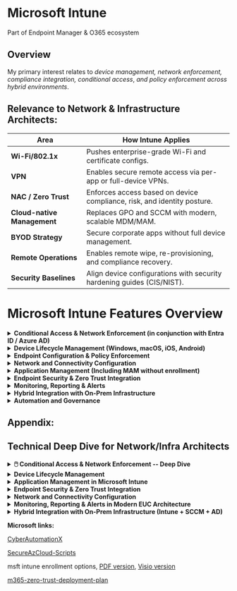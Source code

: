 # Microsoft Intune

Part of Endpoint Manager & O365 ecosystem

## Overview

My primary interest relates to *device management, network enforcement, compliance integration, conditional access*, *and policy enforcement across hybrid environments*.

## Relevance to Network & Infrastructure Architects:

| **Area** | **How Intune Applies** |
|----------|------------------------|
| **Wi-Fi/802.1x** | Pushes enterprise-grade Wi-Fi and certificate configs. |
| **VPN** | Enables secure remote access via per-app or full-device VPNs. |
| **NAC / Zero Trust** | Enforces access based on device compliance, risk, and identity posture. |
| **Cloud-native Management** | Replaces GPO and SCCM with modern, scalable MDM/MAM. |
| **BYOD Strategy** | Secure corporate apps without full device management. |
| **Remote Operations** | Enables remote wipe, re-provisioning, and compliance recovery. |
| **Security Baselines** | Align device configurations with security hardening guides (CIS/NIST). |

# Microsoft Intune Features Overview

<details>
<summary><strong>Conditional Access & Network Enforcement (in conjunction with Entra ID / Azure AD)</strong></summary>

| Feature | Description |
|---------|-------------|
| Policy-based access control | Enforce **user + device + app + location + risk**-based access policies |
| Compliant device requirements | Require compliant or hybrid Azure AD-joined devices for access to corporate resources |
| Microsoft Defender integration | Integration with Microsoft Defender for Endpoint to enforce network access based on device risk |
| Network-aware conditional access | Can enforce **trusted network** or **trusted IP ranges** |
| VPN and Wi-Fi profiles | Centrally push **Wi-Fi SSIDs**, **802.1x certificates**, and **per-app VPN** configurations |

</details>

<details>
<summary><strong>Device Lifecycle Management (Windows, macOS, iOS, Android)</strong></summary>

| Feature | Description |
|---------|-------------|
| Auto-enrollment | Auto-enrollment via Azure AD Join / Windows Autopilot |
| Zero Touch Provisioning | ZTP for Windows Autopilot, Apple ADE, and Android Enterprise |
| Remote actions | Restart, lock, wipe, retire, locate, sync |
| Device compliance policies | Define health, encryption, OS version, rooted/jailbroken status |

</details>

<details>
<summary><strong>Endpoint Configuration & Policy Enforcement</strong></summary>

| Feature | Description |
|---------|-------------|
| Configuration profiles | Security baselines, firewall settings, password rules, and more |
| Endpoint Security policies | BitLocker, AV/EDR, firewall, attack surface reduction |
| Group policy migration tool | Convert legacy GPOs to Intune-compatible profiles |
| PowerShell scripts and Win32 apps | PowerShell scripts and Win32 app deployments for deep customization |

</details>

<details>
<summary><strong>Network and Connectivity Configuration</strong></summary>

| Feature | Description |
|---------|-------------|
| Wi-Fi profiles with certificate auth | Wi-Fi profiles with certificate-based auth (EAP-TLS, PEAP, etc.) |
| VPN profiles | Supports multiple vendors (Cisco, F5, Zscaler, Palo Alto, etc.) |
| Per-app VPN | Per-app VPN configuration for secure app-specific tunnels on iOS/macOS |
| Proxy settings | Proxy settings and network isolation controls (e.g., via Windows Information Protection) |
| NPS / RADIUS integration | Integration with NPS / RADIUS for 802.1x enforcement |

</details>

<details>
<summary><strong>Application Management (Including MAM without enrollment)</strong></summary>

| Feature | Description |
|---------|-------------|
| Managed app policies | Intune App Protection for Outlook, Edge, Teams, etc. |
| App VPNs and data protection | App VPNs and data leakage protection for unmanaged BYO devices |
| Data loss prevention controls | Block copy/paste, save-as, screen capture, etc. |
| Multi-platform app deployment | Deploy and manage Win32, MSI, UWP, iOS, and Android apps |

</details>

<details>
<summary><strong>Endpoint Security & Zero Trust Integration</strong></summary>

| Feature | Description |
|---------|-------------|
| Microsoft Defender for Endpoint | Native integration with Microsoft Defender for Endpoint (device risk signals) |
| Microsoft Purview | Native integration with Microsoft Purview (data loss prevention) |
| NAC integrations | Cisco ISE, F5 APM via compliance API |
| Zero Trust Network Access | Supports ZTNA principles with granular device controls |

</details>

<details>
<summary><strong>Monitoring, Reporting & Alerts</strong></summary>

| Feature | Description |
|---------|-------------|
| Device compliance dashboards | Real-time compliance status monitoring |
| Real-time reporting | Configuration drift, app deployment, policy errors reporting |
| Log Analytics integration | Integration with Log Analytics / Azure Monitor and Microsoft Sentinel |
| Security alerts | Alerts for jailbreak/root detection, compromised devices, non-compliance |

</details>

<details>
<summary><strong>Hybrid Integration with On-Prem Infrastructure</strong></summary>

| Feature | Description |
|---------|-------------|
| Co-management | Co-management with Configuration Manager (SCCM) |
| Hybrid Azure AD Join | Hybrid Azure AD Join support for GPO + Intune coexistence |
| Certificate deployment | Support for on-prem certificate deployment via Intune Connector for SCEP/NDES |
| On-prem app deployment | On-prem app deployment and Win32 app hosting via line-of-business strategies |

</details>

<details>
<summary><strong>Automation and Governance</strong></summary>

| Feature | Description |
|---------|-------------|
| Role-based access control | RBAC within Intune and MEM |
| Scripted deployments | Scripted deployments using Graph API / PowerShell SDK |
| Policy as Code | Policy as Code via Azure DevOps pipelines, GitHub Actions, or Terraform for Intune |
| Audit and compliance | Audit logs and compliance policies versioning |

</details>

## Appendix:

## Technical Deep Dive for Network/Infra Architects
<details>
<summary> <strong>🖱️ Conditional Access & Network Enforcement -- Deep Dive</strong></summary>

<br>

Purpose: **Conditional Access (CA)** and **Network Enforcement**, combining identity, device, and network signals to support **Zero Trust** principles—**never trust, always verify**. It integrates **Microsoft Entra ID (formerly Azure AD)**, **Intune**, **Microsoft Defender for Endpoint**, **VPN/Wi-Fi**, and **Network Access Control (NAC)**. 

## Strategic Purpose in Zero Trust EUC

Conditional Access is the **policy engine** for EUC that makes dynamic access decisions based on:

- Identity posture (user/group membership, risk level)
- Device posture (compliance, join status, OS/platform)
- Network context (trusted IPs, VPN/NAC, geolocation)
- Real-time risk signals (from Defender or Entra ID Protection)
- Application sensitivity (SaaS, internal, or critical workloads)

The **core enforcement point (PEP)** is **Entra ID**, with conditional logic tightly coupled with **Intune**, **Defender for Endpoint**, and **network-based controls** to drive secure access to apps and data.

## Core Capabilities & Enforcement Layers

### 1. Policy-Based Access Control

**What**: Centrally managed CA policies that combine identity, device, app, location, and risk signals.

**How**: Defined using conditional logic:

*If* user is in Group X, accessing App Y, from unmanaged device → *Then* require MFA + compliant device.

Use Cases:

- Enforce compliant & hybrid AAD-joined devices for Office 365, Salesforce, ServiceNow.
- Block access from unsupported OS platforms or high-risk sign-ins.
- Bypass MFA from trusted IP ranges or VPN.

Best Practices:

- Leverage **Named Locations** for geolocation- or IP-based rules.
- Use **Entra ID Protection** for sign-in and user risk scoring.

### 2. Device Compliance & Trust (Intune + Entra)

**Device Requirements**:

- Must be marked **compliant** (via Intune) or **Hybrid Azure AD Joined**.
- Use **Device Filters** for fine-grained access (e.g., only iOS 16+ managed devices).

**Example**: Block non-compliant BYO Windows/macOS/mobile devices from accessing sensitive workloads.

### 3. Defender for Endpoint Risk-Based Access

**Why**: Integrate **real-time device risk** posture into CA decisions.

**Risk Enforcement Flow**:

1. Defender detects device anomalies (AV status, vulnerabilities).
2. Risk level (Low/Medium/High) sent to Entra ID.
3. CA evaluates: High-risk → Block, Medium → Require MFA, Low → Allow.

**Use Case**: Prevent access from compromised or vulnerable endpoints across any platform.

### 4. Network-Aware Conditional Access

**Techniques**:

- Use **Named Locations**: Define trusted IPs (corporate offices, VPN gateways).
- Configure **Conditional Access Filters**: OS type, client app, device platform.
- Combine **NAC posture** + **network profile enforcement** to evaluate device trust before granting access.

**Example Policies**:

- Finance apps → accessible only from corporate Wi-Fi or trusted VPN.
- Skip MFA from office IPs with validated NAC posture.

### 5. Wi-Fi & VPN Enforcement via Intune

**Wi-Fi Profiles**:

- Push **802.1X** profiles using certificates (SCEP/PKCS).
- Secure SSIDs with EAP-TLS or PEAP.

**VPN Profiles**:

- Define **Per-App VPN** for iOS/Android/Windows.
- Integrate with 3rd-party VPN providers: Zscaler, Palo Alto, Cisco AnyConnect, F5 APM.

**Policy**: Block access if VPN/Wi-Fi profiles are missing, misconfigured, or expired.

## Mapping to EUC Architecture Pillars

| **Pillar** | **Role of CA & Enforcement** |
|------------|------------------------------|
| **Identity Trust** | Entra ID + Conditional Access + Entra ID Protection |
| **Device Trust** | Intune Compliance + Defender Risk + Device Filters |
| **App Delivery** | App access governed by per-platform CA policies |
| **Data Protection** | Trusted Wi-Fi, Per-App VPN, Network Restrictions |
| **Zero Trust** | Runtime enforcement—identity, device, and network |

## Architecture Workflow Example

**Conditional Access Evaluation**:

1. User requests app access (e.g., Microsoft 365).
2. Entra ID triggers evaluation:
   - Is user/group risky?
   - Is device compliant + hybrid-joined?
   - Trusted network IP/VPN/NAC?
   - Device risk from Defender?
3. Access Control Decision:
   - ✅ Allow with MFA
   - 🚫 Block access
   - ⚠️ Require compliant device or VPN

## Real-World Conditional Access Scenarios

| **Scenario** | **Policy Logic** |
|--------------|------------------|
| Block risky mobile access | Device risk = High AND platform = iOS/Android → Block access |
| Require compliant device for SharePoint | App = SharePoint AND device NOT compliant → Block access |
| BYO access (Outlook + MAM only) | Platform = iOS AND unmanaged → Allow Outlook only + App Protection Policy |
| Bypass MFA in trusted office | IP = Named Location (office/VPN) → Skip MFA |
| Finance app via VPN only | Require device on trusted IP + Per-App VPN profile |

## Maturity Model

| **Level** | **Capability Description** |
|-----------|----------------------------|
| 1️⃣ Basic | Manual MFA enforcement; no device or risk evaluation |
| 2️⃣ Intermediate | Conditional Access with device compliance and named locations |
| 3️⃣ Advanced | Integrated Defender risk + platform-specific app control |
| 4️⃣ Optimized | Full runtime policy enforcement with automation (Sentinel, Intune, etc.) |

## Reporting, Simulation & Policy Analytics

- **Entra Sign-In Logs**: See each login's CA policy result.
- **Azure Monitor & Sentinel**: Correlate CA failures or non-compliant devices.
- **Policy Analytics (Preview)**: Simulate and test policy impact before rollout.
- **Workbooks**: Dashboards for blocked attempts, high-risk users, and app-specific access patterns.

## Admin Tools & Portals

| **Tool** | **Functionality** |
|----------|-------------------|
| Entra Admin Center | Define, simulate, and analyze Conditional Access policies |
| Intune Admin Center | Deploy VPN/Wi-Fi profiles, enforce compliance policies |
| Defender Security Portal | View device health and risk posture |
| Azure Monitor / Sentinel | Monitor CA outcomes, trigger alerts on violations |
</details>

<details>
<summary> <strong> Device Lifecycle Management</strong></summary>

<br>

*Platform Scope: Windows 10/11, macOS, iOS/iPadOS, Android Enterprise*

#### 1. Provisioning & Enrollment

**Windows 10/11 (Autopilot + AAD Join/Hybrid AAD Join)**

- **Windows Autopilot** provisions devices with:
  - **Pre-defined deployment profiles** (user-driven or self-deploying)
  - Azure AD Join or Hybrid Azure AD Join
  - Optional **ESP (Enrollment Status Page)** to block access until provisioning is complete

- **Zero Touch Provisioning (ZTP):**
  - Devices are added to Autopilot via **hardware hashes** or OEM direct integration
  - Intune auto-applies policy, apps, configurations

- **Group Tagging**: Enables role-/location-based assignment via dynamic groups

**macOS (Apple Automated Device Enrollment via ABM)**

- Device is enrolled using **ADE (formerly DEP)** through Apple Business Manager
- Combined with **Intune MDM enrollment profile** for supervised mode
- Paired with **User Affinity** or **Shared iPad mode** based on use case
- ZTP allows devices to be **drop-shipped** and managed on first boot

**iOS/iPadOS**

- ADE + Supervised Mode (over-the-air, no need for Apple Configurator)
- Useful for:
  - Kiosk mode
  - Single App Mode (POS, retail terminals)
  - BYOD scenarios (via **App Protection Policies**, no full device enrollment)

**Android Enterprise**

- **Zero Touch Enrollment (ZTE)** for corporate-owned devices
- **Work Profile (BYOD)** and **Dedicated/Kiosk Mode** supported
- OEM enrollment tokens or QR-code based provisioning
- **Fully Managed** or **COPE (Corp-Owned, Personally Enabled)** depending on policy

#### 2. Device Compliance Enforcement

Compliance policies are central to your **Zero Trust conditional access** posture, as outlined in your reference architecture. They drive enforcement and segmentation.

**Key Policy Elements:**

- **Health Attestation**: Check Windows Defender ATP status
- **Encryption**: BitLocker for Windows, FileVault for macOS, native encryption on iOS/Android
- **OS Version Enforcement**: Block outdated, vulnerable versions
- **Jailbroken / Rooted Detection**
- **Threat Risk Level Integration**: Defender for Endpoint or 3rd-party AV integration

**Example:**

Policy: Block access unless device is compliant AND Defender Risk Level = Low

Effect: User is denied access to M365 if running outdated macOS, jailbroken iPhone, or unmanaged Android

#### 3. Remote Actions & Operational Management

Network and Infrastructure Architects must understand how **remote actions** support Day 2 operations, incident response, and service desk offload.

| **Action** | **Supported OS** | **Use Case** |
|------------|------------------|--------------|
| **Wipe** | All | Decommission, lost/stolen devices |
| **Retire** | All | BYOD cleanup, remove corporate data only |
| **Restart** | Windows 10/11 | Remote support, patching resets |
| **Lock** | Windows/macOS/iOS | Security response to suspected compromise |
| **Sync** | All | Force policy refresh (e.g., after CA changes) |
| **Locate** | iOS/macOS (supervised) | Lost device tracking |

These actions integrate with **Help Desk workflows**, and in your architecture, could be triggered via **ITSM tools like ServiceNow** using Graph API integrations or automation playbooks (e.g., Logic Apps or Power Automate).

#### 4. Application of Lifecycle Stages

| **Stage** | **Intune Capability** | **Example** |
|-----------|------------------------|-------------|
| **Procurement** | OEM registration, Autopilot import | Dell direct-to-user shipment with Autopilot |
| **Provisioning** | Enrollment profile assignment, ESP | ZTP for kiosk iPads via ADE |
| **Operational** | Compliance, app updates, patching | Monthly Windows Update Rings |
| **Support** | Remote actions, diagnostics, shell access | Remote lock + retire via Intune portal |
| **Decommission** | Wipe/Retire, license recycle | Wipe ex-employee MacBook with audit logging |

#### 5. Architecture Alignment with Your Blog Posts

| **Reference Element** | **Lifecycle Tie-In** |
|------------------------|----------------------|
| **"User to device to service" security plane (EUC blog)** | Intune defines **device trust**, controls the bridge from user to service |
| **Conditional Access integration** | Enforces lifecycle states (e.g., block stale devices) |
| **Intelligent automation** (Endpoint Ref Arch) | Auto-remediation workflows with Intune + Defender |
| **Support for frontline, task-based users** | Shared device provisioning (e.g., iPadOS Shared iPad mode, Windows Kiosk Mode) |

**Bonus: Zero Trust Lifecycle Enforcement**

Using Conditional Access + Device Compliance:

- **Example Flow**: Device out of compliance → Intune flags → CA blocks M365 access → Notification sent via Endpoint Manager → Auto-remediation script triggered → Device re-evaluated

- **Useful Tools**:
  - **Intune Remediations** (Proactive Scripts + Detection Rules)
  - **Defender Security Baselines**
  - **Graph API** for automation and compliance analytics
</details>

<details>
<summary> <strong>Application Management in Microsoft Intune</strong></summary>
<br>
# Mobile Application Management (MAM) and Mobile Device Management (MDM) Guide

## Scope

Covers both **Mobile Application Management (MAM)** and **Mobile Device Management (MDM)**-based app delivery across:

- **Windows 10/11 (Win32, MSI, UWP)**
- **macOS**
- **iOS/iPadOS**
- **Android (Enterprise & BYOD)**

## 1. Intune App Protection Policies (MAM Without Enrollment)

### Use Case: BYOD / Personal Devices

- No full device enrollment or corporate wipe
- Controls **corporate data within apps only**

### Core Capabilities

| Control Type | Description |
|--------------|-------------|
| **Selective Wipe** | Wipe corporate data from apps (not device) |
| **Copy/Paste Restrictions** | Block between managed and unmanaged apps |
| **Save-As Restrictions** | Block saving to local or personal storage |
| **Screen Capture** | Prevent screenshots on Android/iOS |
| **Data Transfer** | Block data sharing to non-managed apps |
| **Conditional Access** | Require policy-compliant apps to access services |

### Supported Apps

- Microsoft 365: Outlook, Teams, Edge, OneDrive
- **Line-of-Business Apps**: Wrapped with Intune SDK or via App Wrapping Tool
- Third-party apps in **Intune MAM SDK ecosystem**

### Platform Notes

| Platform | Notes |
|----------|-------|
| **iOS/Android** | Full MAM-WE support via public app stores |
| **macOS/Windows** | Primarily MDM-based; MAM is limited to Edge/Outlook (via Conditional Access) |

> ✳ **Integration Tip from your blog**: MAM-WE maps well to **"Conditional Workspace"** patterns --- e.g., users access corporate data through protected apps only, without a full device trust requirement.

## 2. Application Deployment Scenarios

### A. Windows Apps

| Type | Examples | Deployment Notes |
|------|----------|------------------|
| **Win32** | .exe, .ps1 | Most flexible. Use Win32 App Packaging Tool. |
| **MSI** | Office, Adobe | Native support with detection rules |
| **UWP** | Store apps | Direct from Microsoft Store integration |
| **Microsoft Store for Business (MSfB)** | Legacy model, being deprecated (migrate to Winget) | |

### B. macOS Apps

- .pkg deployments
- Post-install scripts for configuration
- No store integration --- requires sideloading apps or using Apple Business Manager + VPP

### C. iOS/iPadOS & Android Apps

| Type | iOS/iPadOS | Android |
|------|------------|---------|
| **Store Apps** | Via Apple VPP | Managed Google Play |
| **LOB Apps** | IPA via ABM | APK via Managed Play Store |
| **Web Apps** | Web shortcuts with browser restrictions | Same |
| **Conditional Launch Controls** | Jailbreak/root check, app version enforcement | Similar across platforms |

These app types align well with your concept of **persona-driven app sets** (frontline vs knowledge workers).

## 3. App Protection Policy Enforcement Examples

| Scenario | Policy | Effect |
|----------|--------|--------|
| **BYOD access to Outlook** | MAM-WE with PIN + Save-as block | User can access Outlook, but cannot copy data to Notes app or save attachments to personal cloud |
| **Managed Android kiosk** | App protection + device lock-down | Access limited to one managed app in single-app mode |
| **Shared device in logistics** | Per-app sign-in with SSO + MAM | One device, multiple users, app policy controls per session |

## 4. App VPN, Per-App Networking & Data Leak Protection

### App-based VPN (iOS/Android)

- Integrates with **Zscaler, Cisco AnyConnect, Palo Alto GlobalProtect**
- Enforces VPN only for corporate apps (not whole device)
- Reduces attack surface on unmanaged devices

### DLP Integration

- Intune App Protection enforces:
  - No sharing to unmanaged apps
  - No cloud sync outside approved services (e.g., OneDrive for Business)
- App-based conditional launch (e.g., block if rooted, outdated OS, etc.)

## 5. Integration with Endpoint Protection and CA

- Conditional Access enforces:
  - App version compliance
  - App protection policy presence
  - Intune app management state
- Integration with **Microsoft Defender for Endpoint**:
  - High-risk apps/devices can be blocked automatically
  - Use **App Control Policies** to restrict executables

This maps directly to your **"identity, app, device" trust plane model** in the EUC Reference Architecture.

## 6. App Lifecycle Flow

| Lifecycle Stage | Intune Capability |
|-----------------|-------------------|
| **Procurement** | Microsoft Store, Apple VPP, Managed Play |
| **Deployment** | Targeted groups, dynamic assignment |
| **Configuration** | App config policies (Outlook mail settings, VPN profiles) |
| **Protection** | App Protection Policies, Conditional Access |
| **Update** | App version enforcement, detection rules |
| **Retirement** | App removal or selective wipe for BYOD |

## 7. Architectural Alignment with Your Blog Posts

| Architecture Concept | MAM/App Management Tie-In |
|---------------------|---------------------------|
| **Modern App Delivery** | Store-based, wrapped apps, Win32, zero trust-aware |
| **Persona-Based App Delivery** | Role-based app assignments via dynamic groups |
| **Cloud-Native Security** | MAM policies + Conditional Access + Defender Risk |
| **Hybrid Workforce Enablement** | MAM-WE protects data on unmanaged devices |
| **ZTP + App Delivery** | Autopilot integrates apps at provisioning for corporate users |
</details>

<details>
<summary> <strong>Endpoint Security & Zero Trust Integration</strong></summary>

<br>

#### 1. Microsoft Intune & Cisco ISE NAC Integration (Compliance API)

This integration allows **Cisco ISE** to query Intune for **real-time device compliance status** before granting network access (802.1X/EAP-TLS).

** Key Integration Components:**

| **Component** | **Description** |
|--------------|------------------|
| **Intune Compliance Policies** | Define criteria: encryption, AV status, OS version, device not jailbroken/rooted. |
| **Azure AD Conditional Access** | Enforces resource access based on compliance (device must be marked compliant). |
| **Microsoft Graph Security API (Compliance API)** | Cisco ISE queries device compliance via this API. |
| **Cisco pxGrid** | Acts as a broker between ISE and Microsoft Intune. |

** Integration Flow:**

1. User connects to Wi-Fi/Ethernet (802.1X auth).
2. Cisco ISE identifies user/device.
3. ISE uses pxGrid to request **device compliance** status from Intune via the Compliance API.
4. If **compliant**, ISE allows access (VLAN permit); if **non-compliant**, redirects to remediation VLAN or captive portal.
5. Optionally enforces **dynamic ACLs** or **SGTs (Scalable Group Tags)**.

** Design Considerations:**

- Requires **Azure AD P1+ licensing**.
- Device must be **Azure AD-joined or hybrid-joined** and enrolled with Intune.
- Must configure **Trusted IPs** in Conditional Access to prevent looping issues with hybrid auth scenarios.
- Works best with **certificate-based authentication** (e.g., EAP-TLS via Intune + SCEP).

#### 2.  Endpoint Security Controls via Intune

**Intune's policy enforcement at the endpoint**, this impacts posture assessment.

** Endpoint Security Policy Types:**

- **Antivirus (Microsoft Defender for Endpoint)**
- **Disk Encryption (BitLocker / FileVault)**
- **Firewall (Windows Defender Firewall profiles and rules)**
- **Attack Surface Reduction (ASR)**
- **Security Baselines** (NIST/CIS-aligned templates)
- **Credential Guard / Application Guard** (for protected sessions)

These controls ensure that endpoints are hardened **before they can participate in the network**, enforcing Zero Trust assumptions.

#### 3. Support for Zero Trust Network Access (ZTNA) Principles

** Core ZTNA Capabilities Enabled by Intune:**

| **Principle** | **Intune Capability** |
|---------------|------------------------|
| **Verify explicitly** | Identity + device posture via Intune + Azure AD CA. |
| **Use least-privilege access** | Scoped Conditional Access, device tagging, user roles. |
| **Assume breach** | Continual enforcement of compliance, AV signals from Defender, app control. |

** Device Controls in ZTNA:**

- Device must be **compliant**, **health-checked**, and **identity-bound**.
- Conditional Access can enforce:
  - Device **must be Intune-enrolled**.
  - Device must meet **Defender risk score thresholds**.
  - Access **only from specific network locations (trusted IPs)**.
  - Only allow **managed apps** on **unmanaged devices**.
- **Session controls** using Microsoft Defender + Defender for Cloud Apps (MCAS):
  - Block upload/download based on sensitivity or device posture.

** Network Relevance:**

- Combined with **per-app VPN** or **Zscaler/Netskope**, you can restrict traffic to only secured tunnels.
- Can trigger **remediation flows** or quarantine VLANs via NAC if ZT posture is violated.

** Architectural Integration Snapshot**

Here's a **layered view** of how these elements integrate:

```
+----------------------------------------------------------+
| Microsoft Intune                                         |
| - Enroll Devices  - Apply Compliance Policies            |
| - Configure VPN/Wi-Fi  - Push Security Baselines         |
+----------------------------------------------------------+
                          ⇅ Microsoft Graph Compliance API
+----------------------------------------------------------+
| Cisco ISE (NAC Layer)                                    |
| - 802.1X Auth  - pxGrid for posture integration          |
| - VLAN / ACL Enforcement                                 |
+----------------------------------------------------------+
                          ⇅ SAML / OIDC + Conditional Access
+----------------------------------------------------------+
| Azure AD / Entra ID                                      |
| - Conditional Access (compliance + risk-based)           |
| - MFA / App Control / Device Risk                        |
+----------------------------------------------------------+
                          ⇅ Defender for Endpoint (Signal Sharing)
+----------------------------------------------------------+
| Defender for Endpoint / Microsoft Sentinel               |
| - Threat protection  - Risk-based session policies       |
| - Integration with MCAS (CASB) and ZTNA enforcement      |
+----------------------------------------------------------+
```

** Summary — What a Network & Infra Architect Should Know**

| **Domain** | **Key Knowledge** |
|------------|-------------------|
| **NAC Integration** | How Cisco ISE queries Intune via pxGrid and Compliance API. |
| **Policy Enforcement** | Designing network access policies based on compliance status (802.1X + Conditional Access). |
| **ZTNA** | Applying device identity and health for access control, combined with network segmentation. |
| **VPN/App Isolation** | How Intune per-app VPN + managed apps enforce network/data boundaries. |
| **Network Signal Flow** | The sequence between device connect, ISE posture check, Intune status, and conditional access response. |
</details>

<details>
<summary> <strong>Network and Connectivity Configuration</strong></summary>

<br>

## Objective

Enable **secure, user-transparent connectivity** to enterprise resources across **corporate, home, and public networks**, **minimizing lateral movement**, and enforcing **per-app access** and **least-privilege** principles via:

- Managed Wi-Fi access
- Certificate-based authentication
- Split/full tunnel VPNs
- Per-app VPNs for BYOD
- Proxy and isolation enforcement for data protection

## Key Capabilities

### 1. Wi-Fi Profiles with Certificate-Based Authentication

#### What It Does

Automates secure Wi-Fi onboarding using **EAP-TLS** or **PEAP** for:

- Corporate SSIDs
- Per-user/device authentication
- Elimination of shared secrets

#### Configuration & Architecture

- Delivered via **Intune** (or third-party MDM like JAMF, Workspace ONE)
- Authenticated via **802.1X + RADIUS + NPS/ISE/ClearPass**
- Certificate deployed using:
  - **SCEP/NDES**
  - **PKCS (via Intune or 3rd-party CA)**

#### Best Practices

| **Capability** | **Recommendation** |
|----------------|-------------------|
| Protocol | Prefer **EAP-TLS** (certificate-based) over PEAP |
| Certificate lifecycle | Automate renewal via SCEP or PKCS |
| Segmentation | Use separate SSID for BYOD with NAC controls |
| NAC Enforcement | Integrate with **Azure Conditional Access** where possible |

#### Related Workflows

- Devices enroll via Intune → receive cert → auto-connect to Wi-Fi
- Enforces Zero Trust at **network layer**

### 2. VPN Profiles: Multi-Vendor, Multi-Platform Support

#### Supported Vendors

- **Cisco AnyConnect**
- **F5 BIG-IP / APM**
- **Zscaler ZIA / ZPA**
- **Palo Alto GlobalProtect**
- **Microsoft Always On VPN (AOVPN)** for Windows

#### MDM Delivery

- Intune or UEM pushes:
  - Authentication method (cert, username/password, MFA)
  - Connection type (IKEv2, SSL, IPsec)
  - Split-tunnel or full-tunnel options

#### Zero Trust Consideration

Use VPN not as a blanket access enabler but as a **per-app or policy-triggered channel** based on:

- Device compliance
- App sensitivity
- Network location

#### Best Practices

| **Use Case** | **Configuration** |
|--------------|------------------|
| Managed corporate use | Always-On VPN with certificate auth |
| BYOD or high risk | Per-App VPN with conditional access |
| Vendor access | Short-lived, role-based VPN access with Just-in-Time |

### 3. Per-App VPN Configuration (iOS/macOS)

#### What It Enables

- Tunnel **only specific apps** through VPN
- Avoids exposing entire device traffic
- Especially relevant for BYOD or contractor devices

#### Supported Platforms

- **iOS**
- **macOS**
- Some support on **Android Enterprise** with Work Profiles

#### Delivery via Intune

- Define:
  - Apps triggering VPN (e.g., Outlook, Edge, SAP Fiori)
  - VPN vendor and config
  - Authentication method

#### Example Use Cases

- Only tunnel **Microsoft 365** apps or **Line of Business** apps
- Avoid routing **Netflix**, personal email, etc., through corporate VPN

### 4. Proxy Settings & Network Isolation (e.g., WIP)

#### Proxy Configuration

- Enforce **PAC files**, **static proxies**, or **Zscaler Client Connector**
- Protect outbound traffic from **unfiltered internet access**

#### Windows Information Protection (WIP)

- Provides **data separation**:
  - "Work" vs "Personal" context
  - Enforces rules like "Only corporate apps can access corp network"
- Redirects corporate traffic via configured proxy or VPN
- Policy-based enforcement for copy/paste, data exfiltration

#### Key Isolation Controls

- Block copy/paste from **corporate Outlook → personal Gmail**
- Enforce **network boundary rules** (corporate resources only over trusted network)

### 5. Integration with NPS / RADIUS / 802.1X

#### Authentication Flow

1. Device connects to SSID
2. Auth request passed to **NPS (Windows) or ISE/ClearPass**
3. Certificate or user credential validated via **RADIUS**
4. Connection permitted or denied based on:
   - Group membership
   - Device posture
   - VLAN/NAC policies

#### Policy Enforcements

- VLAN assignment based on device compliance
- Deny unmanaged devices or place into **guest VLAN**
- Combine with **Intune Compliance + Conditional Access**

#### Future Integration

- Leverage **RADIUS accounting logs** for correlating user access
- Integrate with **Azure Sentinel / SIEMs** for anomaly detection

## Architecture Mapping to EUC Reference Stack

| **Layer** | **Network & Connectivity Capability** |
|-----------|--------------------------------------|
| **Device Management** | Certificate-based Wi-Fi, VPN profile deployment via Intune |
| **Network Security** | NAC, 802.1x, RADIUS auth with conditional VLAN assignment |
| **Data Protection** | Proxy enforcement, WIP for isolation of personal vs. work apps/data |
| **Secure Access** | Per-app VPNs, Always-On VPN, integration with Conditional Access |

## Real-World Configuration Examples

### Example 1: Wi-Fi Profile with EAP-TLS for Windows 10/11

- SSID: CorpNet
- Authentication: EAP-TLS
- Root CA: Internal PKI Root CA
- Certificate Delivery: Intune SCEP with auto-renewal
- NPS Policy: Group = "Intune-Managed" → VLAN = Corporate

### Example 2: Per-App VPN for iOS (Zscaler)

```json
{
  "Trigger": "com.microsoft.outlook",
  "VPNType": "IPSec",
  "Authentication": "Certificate",
  "VPN Vendor": "Zscaler",
  "Proxy": "Z-Tunnel via PAC file"
}
```

## Monitoring & Compliance

- **Intune**: Profile deployment success, cert status
- **VPN logs**: Vendor dashboards (Zscaler, Palo Alto, Cisco)
- **RADIUS logs**: Integration with SIEM
- **Microsoft Defender for Endpoint**: Detect anomalies in connection behavior
- **Azure Sentinel**: Correlate Wi-Fi/VPN access with identity behavior

## Maturity Model: Network & Connectivity

| **Level** | **Capability** |
|-----------|---------------|
| 1️⃣ | Manual VPN, shared Wi-Fi passwords |
| 2️⃣ | Certificate-based Wi-Fi and VPN via MDM |
| 3️⃣ | Per-App VPN, network isolation with WIP |
| 4️⃣ | Dynamic NAC/VLAN, real-time CA and Defender integration |
</details>

<details>
<summary> <strong>Monitoring, Reporting & Alerts in Modern EUC Architecture</strong></summary>

<br>

**Purpose & Value**

The **"Monitoring, Reporting & Alerts"** capability ensures:

- Continuous **compliance posture awareness**
- Rapid detection of configuration drift and security anomalies
- Integration with **SIEM/SOAR** pipelines for automated response
- Confidence in **policy enforcement, app delivery, and user experience**

This aligns directly with **EUC Operations**, **Zero Trust enforcement**, and **device trust pillar** by enabling **automated observability**.

**Key Capability Breakdown**

#### 1. Device Compliance Dashboards

- **Tooling**: Intune Compliance Center, Microsoft Endpoint Manager, Entra ID Portal
- **Function**: Aggregates compliance state based on:
  - **Platform-specific settings** (e.g., BitLocker, AV status, firewall, OS version)
  - **Custom compliance scripts** (e.g., checking for specific reg keys or apps)
- **Use Cases**:
  - Show non-compliant devices per platform/user group
  - Feed compliance signals to **Conditional Access** (CA) for Zero Trust enforcement
- **Best Practices**:
  - Define a **"baseline" compliance policy** for all device classes
  - Integrate with **RBAC + scope tags** to enable fleet-specific reporting (e.g., BYOD, kiosk, hybrid user)

#### 2. Real-Time Reporting for Configuration Drift, App Deployment & Policy Errors

- **Sources**:
  - Intune's built-in "**Endpoint analytics**"
  - **Proactive Remediation Scripts** (PowerShell)
  - **Update Compliance** (for patch levels)
  - **App install status** via Intune Win32 logs
- **Drift Detection**:
  - **Baselines vs current state** (e.g., Defender AV turned off, BitLocker disabled)
  - Policy assignment vs actual application (e.g., configuration profiles not applying)
- **Modern Options**:
  - Export logs to **Log Analytics workspace**
  - Use **custom KQL queries** to flag out-of-policy endpoints
- **Example Queries**:

```
IntuneDevices
| where ComplianceState != 'Compliant'
| summarize count() by DeviceOSType, DeviceName
```

#### 3. Integration with Log Analytics, Azure Monitor & Microsoft Sentinel

- **Objective**: Enterprise-grade **observability**, threat correlation, alerting
- **Capabilities**:
  - Route Intune diagnostic logs to **Azure Log Analytics**
  - Enrich with **Defender for Endpoint** signals (e.g., vulnerability, AV)
  - **Workbooks**: Custom dashboards combining:
    - Compliance trends
    - App deployment success/failure
    - Endpoint health scores
  - **Microsoft Sentinel**:
    - Use **Data Connector** for Intune
    - Create **Analytics Rules** (e.g., non-compliant device + suspicious login = high-priority alert)
- **Outcome**: Unified endpoint security + ops view within **SOC and platform engineering teams**

#### 4. Alerts for Jailbreak / Root Detection, Compromised Devices, Non-Compliance

- **Platforms**:
  - iOS/Android: Jailbreak/root detected via **Intune device compliance policies**
  - Windows/macOS: Leverage **Defender ATP** & **Compliance Scripts**
- **Alert Methods**:
  - **Intune built-in alerting** (for policy deployment, compliance failures)
  - **Microsoft Sentinel alerts** via KQL + rule sets
  - **Logic Apps** for:
    - Slack/Teams notifications
    - Auto-remediation (e.g., remove access, isolate device, ticket in ServiceNow)
- **Example: Sentinel Alert Rule**:

```
DeviceComplianceOrg
| where ComplianceState == 'NonCompliant'
| join kind=inner (
  SecurityAlert | where AlertName contains "Suspicious Sign-in"
) on DeviceId
```
→ Can trigger:
- **Email to SOC**
- **Autonomous CA policy block**
- **Intune remediation script**

** Integration Patterns with Your EUC Reference Architecture**

| **EUC Tier** | **Monitoring Touchpoint** |
|--------------|---------------------------|
| **Identity & Access** | Conditional Access + Compliance signal ingestion |
| **Device Management (MDM)** | Intune + Defender data streams → Log Analytics → Sentinel |
| **App Delivery** | Intune App telemetry + Win32 logs for success/failure analysis |
| **Endpoint Protection (AV, EDR)** | Defender alerts + Sentinel correlation |
| **Observability & Automation** | Logic Apps, Azure Monitor alerts, ServiceNow integration |

** Real-World Implementation Blueprint**

**1. Data Collection Flow**

Intune ➜ Log Analytics ➜ Azure Monitor ➜ Sentinel ➜ Alert/Automation  
↳ Workbooks & Dashboards

**2. Alerting & Action Flow**

Sentinel Rule ➜ Logic App ➜ Notify | Auto-Remediate | CA Block | Raise Incident

**3. Dashboards to Include**

- Non-Compliant Devices Over Time
- Top Policy Errors (e.g., profile failed to apply)
- Devices Without Required App X
- Jailbroken / Rooted Mobile Devices

** Maturity Model**

| **Level** | **Capability** |
|-----------|----------------|
| Basic | Manual review of Intune compliance reports |
| Intermediate | Scheduled workbook reports + alerts in Monitor |
| Advanced | Sentinel-integrated alerts + automated response |
| Optimized | Predictive analytics & AI-based risk scoring |
</details>

<details>
<summary> <strong> Hybrid Integration with On-Prem Infrastructure (Intune + SCCM + AD)</strong></summary>

<br>

**Objective**: Enable modern management **without breaking existing enterprise investments** in Group Policy, Configuration Manager, and on-prem app delivery — while **bridging to Zero Trust** and cloud-first endpoint strategies.

#### 1. Co-management with Microsoft Configuration Manager (SCCM)

** Purpose**

Allows devices to be **managed concurrently** by both **Intune (cloud)** and **SCCM (on-prem)**, enabling **phased workloads migration**.

** Architecture**

- Devices are joined to **Active Directory (AD)** and **enrolled into Intune**
- Co-management agent (SCCM client) connects to on-prem infrastructure
- Device syncs with **Azure AD** and **Microsoft Endpoint Manager**

** Workload Split Options**

You can configure which workloads are managed by SCCM vs. Intune:

| **Workload** | **Managed by Intune?** |
|--------------|-------------------------|
| Compliance Policies | ✅ |
| Device Configuration | ✅ |
| Windows Updates | ✅ |
| Endpoint Protection | ✅ |
| App Deployment | Gradual shift from SCCM to Intune |
| Resource Access (Wi-Fi/VPN) | ✅ |

Your blog's principle of **progressive modernization** aligns well here: allow legacy infra to coexist while progressively migrating to cloud-native control.

#### 2. Hybrid Azure AD Join (HAADJ) for GPO + Intune Coexistence

** Use Case**

- Enables **domain-joined** devices to **register in Azure AD**
- Supports **Intune enrollment + GPO** coexistence

** Why It Matters**

- Enterprises with heavy Group Policy Object (GPO) dependencies can maintain those controls **while layering Intune MDM policies**
- Enables **Conditional Access**, **Cloud-based SSO**, and **Endpoint Analytics**

** Architecture Notes**

- Requires **Azure AD Connect**
- Devices authenticate via **Kerberos to on-prem AD**, while still leveraging **cloud identity for modern apps**

** GPO vs Intune Policy Handling**

| **Scenario** | **GPO** | **Intune** |
|--------------|---------|------------|
| Legacy App Config | ✅ | ❌ |
| Modern Security Baselines | ❌ | ✅ |
| Overlapping Policies | GPO wins if conflict | |

From your EUC architecture lens: HAADJ is critical for **stage-2 modernization** — still tethered to AD, but enabling cloud app access and identity controls.

#### 3. On-Prem Certificate Deployment via Intune SCEP/NDES Connector

** Purpose**

Provide certificates for:

- Wi-Fi (802.1X)
- VPN (e.g., Cisco AnyConnect, Palo Alto)
- App authentication (e.g., Outlook with S/MIME)

** Components**

| **Component** | **Role** |
|---------------|----------|
| Intune Connector | Relays certificate requests securely from Intune to on-prem |
| NDES | Issues SCEP certificates via Microsoft CA |
| Microsoft CA | Generates and tracks issued certs |

** How It Works**

1. Intune sends certificate request to Connector
2. Connector relays to **on-prem NDES server**
3. Certificate is issued via SCEP
4. Intune installs cert on device

** Security Best Practices**

- Use **HTTPS-only communication**
- Place NDES/Connector behind firewall + secure ACLs
- Log and monitor issued certs via CA

Critical to enabling **Zero Trust Wi-Fi onboarding** (as noted in your blogs), especially for **macOS/iOS and Android** where cert-based auth is preferred.

#### 4. On-Prem App Deployment & Win32 Hosting Strategies

** Hybrid App Delivery Needs**

For legacy or large Win32 apps not yet suitable for full cloud delivery:

- App content may be **hosted on-prem**
- Distribution still managed via **Intune or SCCM**

** Key Options**

**A. Intune Win32 App Hosting
## Application Deployment

- Package app as .intunewin file
- Upload to **Intune Storage**
- Works great for:
  - Line-of-business (LOB) apps
  - Office add-ins
  - Win32 installation scripts

**Bandwidth-optimized with Delivery Optimization + Peer Caching**.

### B. Cloud Management Gateway (CMG) for SCCM

- Allows SCCM clients to **download content from cloud endpoints**
- Bridges internet-based clients to on-prem hosted apps

### C. On-Prem Hosted Installers with Intune Script Deployment

- Intune delivers **PowerShell scripts** that pull from internal file shares or DFS paths
- Requires:
  - **VPN** or **ExpressRoute/Site-to-Site**
  - Internal name resolution (DNS)
  - Robust error handling

## Content Delivery Patterns

| **Pattern** | **Example** |
|-------------|-------------|
| Intune Hosted | Win32 app in .intunewin |
| Hybrid (Intune + DFS) | Script points to \\\\corp\\share\\installer.exe |
| SCCM App Model | Use deployment types, detection rules, pre-reqs |

## Aligning to Your Reference Architecture

| **Hybrid Component** | **EUC Architecture Implication** |
|---------------------|----------------------------------|
| Co-management | Supports transitional state for existing SCCM-managed fleets |
| HAADJ | Enables Zero Trust access control without AD decommissioning |
| SCEP Connector | Bridges modern management to on-prem PKI and Wi-Fi/VPN auth |
| Hybrid App Delivery | Retains access to legacy/internal apps as part of app rationalization |

This supports your **Hybrid Workforce** model — balancing modern endpoints with grounded support for **legacy infra** and **LOB applications**.

## Summary: Why This Matters for Network & Infra Architects

| **Priority** | **Capability** | **Why It's Important** |
|--------------|----------------|------------------------|
| ✅ | Co-management | Maintain operational continuity during cloud migration |
| ✅ | HAADJ | Preserve AD trust while enabling modern identity |
| ✅ | SCEP/NAC | Cert-based Wi-Fi/VPN access for ZTNA |
| ✅ | On-Prem App Delivery | Support bandwidth-heavy or compliance-bound apps |
| ✅ | Policy Reconciliation | Align legacy GPO with Intune baselines over time |

**Group Policy (GPO) vs Intune** and **SCCM vs Intune App Delivery** — based on **device persona**, **use case**, and **modernization maturity**.

## GPO vs Intune MDM Policy -- Technical Decision Matrix

| **Criteria** | **Use GPO 🏢 Legacy/Hybrid** | **Use Intune MDM Policies ☁️ Cloud-First/Modern** |
|-------------|--------------------------|--------------------------------------|
| **Device Join Type** | On-prem AD (with HAADJ) | AADJ / AADJ + Entra ID P2 |
| **Network Connectivity** | Corporate LAN/VPN | Internet-based / Hybrid Workforce |
| **Management Stack** | SCCM/Group Policy | Intune MDM/Autopilot |
| **Policy Scope** | Computer/User | Device/User (AAD-based targeting) |
| **Policy Granularity** | Deep Windows internals | Focused on security and modern management controls |
| **Policy Change Propagation** | Fast (on boot/logon) | Delayed/periodic via MDM sync |
| **Policy Examples** | Registry edits, drive maps | BitLocker, Defender AV, Firewall, Password rules |
| **Zero Trust Readiness** | ❌ No native CA support | ✅ Supports Conditional Access, Compliance |
| **Platform Support** | Windows-only | Windows, macOS, iOS, Android |
| **Decommissioning Roadmap** | Retiring over time | Strategic endpoint control plane |
| **Recommended For** | Static desktop fleet, labs | BYOD, field staff, hybrid/remote workers |

## SCCM vs Intune App Deployment -- Technical Decision Matrix

| **Criteria** | **Use SCCM 🏢 Legacy** | **Use Intune ☁️ Modern** |
|--------------|---------------------|-------------------------|
| **Device Join Type** | AD + SCCM client | AADJ / HAADJ + Intune |
| **App Size/Type** | >2GB installers, legacy LOB | Modern apps, .intunewin, UWP, iOS/Android |
| **Deployment Location** | On-prem DFS/SCCM DPs | Intune CDN (Azure Blob) |
| **Network Constraints** | LAN-optimized, P2P | Internet-first (use Delivery Optimization) |
| **Install Logic/Dependencies** | Complex installers, App-V | Win32 apps with detection scripts |
| **Targeting Granularity** | AD Security Groups, OU | AAD Groups, Dynamic Targeting |
| **Self-Service Portal** | Software Center | Company Portal (cross-platform) |
| **Co-management Consideration** | Keep SCCM workload | Migrate to Intune workload |
| **Content Delivery Optimization** | BranchCache / P2P | Delivery Optimization |
| **Recommended For** | Call centers, LOB desktops | Hybrid workers, mobile staff, kiosks |

## Use Case Persona-Based Guidance

| **Persona** | **Policy Management** | **App Delivery** | **Notes** |
|-------------|----------------------|------------------|-----------|
| **Back Office Staff (HQ)** | GPO + Intune hybrid | SCCM primary | Stable network, legacy support needed |
| **Field Worker (Mobile)** | Intune only | Intune (Win32, MAM) | Uses LTE/Wi-Fi; no corp LAN |
| **Contractor / BYOD** | MAM (no enrollment) | MAM + Conditional Access | No device enrollment |
| **Factory / Kiosk Device** | Intune + Autopilot | Intune + offline installer | Shared login, locked down |
| **Executive (Hybrid Work)** | Intune + Defender Policies | Intune + Win32/Company Portal | ZTNA enforcement, sensitive apps |

## Decision Criteria Tree

→ Is the device enrolled into Intune?

→ YES:
  → Is the device AD-joined (HAADJ)?
    → YES → Use Co-Management: Decide per workload (e.g., compliance = Intune; app = SCCM)
    → NO → Use full Intune (policy + apps)

→ NO:
  → Is the device BYOD?
    → YES → Use MAM + Conditional Access (no device control)
    → NO → Manage via GPO + SCCM (legacy path)

## Supporting Modernization Strategy

Use this matrix to:

- Gradually **move workloads to Intune** (start with compliance, then apps)
- **Replace GPO** where supported by MDM policies (track gaps)
- Use **Device Scope Tags and Role-Based Access Control (RBAC)** to support separation of duties across hybrid teams
- Monitor success with **Endpoint Analytics**, **Update Compliance**, and **Security Baselines**
</details>

**Microsoft links:**

[CyberAutomationX](https://github.com/CyberAutomationX)

[SecureAzCloud-Scripts](https://github.com/CyberAutomationX/SecureAzCloud-Scripts)

msft intune enrollment options, [PDF version](https://download.microsoft.com/download/e/6/2/e6233fdd-a956-4f77-93a5-1aa254ee2917/msft-intune-enrollment-options.pdf), [Visio version](https://download.microsoft.com/download/e/6/2/e6233fdd-a956-4f77-93a5-1aa254ee2917/msft-intune-enrollment-options.vsdx)

[m365-zero-trust-deployment-plan](https://learn.microsoft.com/en-us/microsoft-365/security/microsoft-365-zero-trust?view=o365-worldwide)
